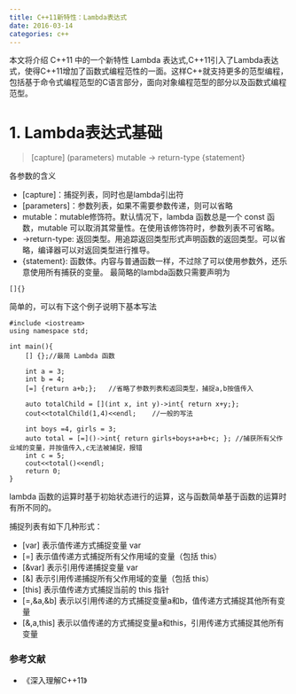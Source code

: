 ```yaml
---
title: C++11新特性：Lambda表达式
date: 2016-03-14
categories: c++
---
```



本文将介绍 C++11 中的一个新特性 Lambda 表达式,C++11引入了Lambda表达式，使得C++11增加了函数式编程范性的一面。这样C++就支持更多的范型编程，包括基于命令式编程范型的C语言部分，面向对象编程范型的部分以及函数式编程范型。

# 1. Lambda表达式基础

> [capture] (parameters) mutable -> return-type {statement}

各参数的含义

- \[capture\]：捕捉列表，同时也是lambda引出符
- \[parameters\]：参数列表，如果不需要参数传递，则可以省略
- mutable：mutable修饰符。默认情况下，lambda 函数总是一个 const 函数，mutable 可以取消其常量性。在使用该修饰符时，参数列表不可省略。
- ->return-type: 返回类型。用追踪返回类型形式声明函数的返回类型。可以省略，编译器可以对返回类型进行推导。
- {statement}: 函数体。内容与普通函数一样，不过除了可以使用参数外，还乐意使用所有捕获的变量。
最简略的lambda函数只需要声明为

```
[]{}
```

简单的，可以有下这个例子说明下基本写法

```
#include <iostream>
using namespace std;

int main(){
	[] {};//最简 Lambda 函数

	int a = 3;
	int b = 4;
	[=] {return a+b;};   //省略了参数列表和返回类型，捕捉a,b按值传入

	auto totalChild = [](int x, int y)->int{ return x+y;};
	cout<<totalChild(1,4)<<endl;	//一般的写法

	int boys =4, girls = 3;
	auto total = [=]()->int{ return girls+boys+a+b+c; }; //捕获所有父作业域的变量，并按值传入,c无法被捕捉，报错
	int c = 5;
	cout<<total()<<endl;
	return 0;
}
```

lambda 函数的运算时基于初始状态进行的运算，这与函数简单基于函数的运算时有所不同的。

捕捉列表有如下几种形式：


- \[var\] 表示值传递方式捕捉变量 var
- \[=\] 表示值传递方式捕捉所有父作用域的变量（包括 this）
- \[&var\] 表示引用传递捕捉变量 var
- \[&\] 表示引用传递捕捉所有父作用域的变量（包括 this）
- \[this\] 表示值传递方式捕捉当前的 this 指针
- \[=,&a,&b\] 表示以引用传递的方式捕捉变量a和b，值传递方式捕捉其他所有变量
- \[&,a,this\] 表示以值传递的方式捕捉变量a和this，引用传递方式捕捉其他所有变量



### 参考文献
   
- 《深入理解C++11》 